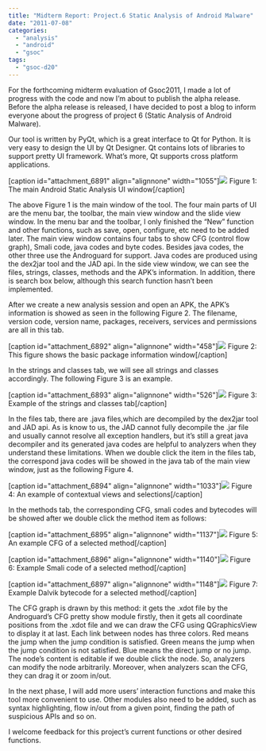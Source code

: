 ```yaml
---
title: "Midterm Report: Project.6 Static Analysis of Android Malware"
date: "2011-07-08"
categories: 
  - "analysis"
  - "android"
  - "gsoc"
tags: 
  - "gsoc-d20"
---
```


For the forthcoming midterm evaluation of Gsoc2011, I made a lot of progress with the code and now I’m about to publish the alpha release. Before the alpha release is released, I have decided to post a blog to inform everyone about the progress of project 6 (Static Analysis of Android Malware).

Our tool is written by PyQt, which is a great interface to Qt for Python. It is very easy to design the UI by Qt Designer. Qt contains lots of libraries to support pretty UI framework. What’s more, Qt supports cross platform applications.

\[caption id="attachment\_6891" align="alignnone" width="1055"\]![](images/drupal_image_727.jpg) Figure 1: The main Android Static Analysis UI window\[/caption\]

The above Figure 1 is the main window of the tool. The four main parts of UI are the menu bar, the toolbar, the main view window and the slide view window. In the menu bar and the toolbar, I only finished the “New” function and other functions, such as save, open, configure, etc need to be added later. The main view window contains four tabs to show CFG (control flow graph), Smali code, java codes and byte codes. Besides java codes, the other three use the Androguard for support. Java codes are produced using the dex2jar tool and the JAD api. In the side view window, we can see the files, strings, classes, methods and the APK’s information. In addition, there is search box below, although this search function hasn’t been implemented.

After we create a new analysis session and open an APK, the APK’s information is showed as seen in the following Figure 2. The filename, version code, version name, packages, receivers, services and permissions are all in this tab.

\[caption id="attachment\_6892" align="alignnone" width="458"\]![](images/drupal_image_728.jpg) Figure 2: This figure shows the basic package information window\[/caption\]

In the strings and classes tab, we will see all strings and classes accordingly. The following Figure 3 is an example.

\[caption id="attachment\_6893" align="alignnone" width="526"\]![](images/drupal_image_729.jpg) Figure 3: Example of the strings and classes tab\[/caption\]

In the files tab, there are .java files,which are decompiled by the dex2jar tool and JAD api. As is know to us, the JAD cannot fully decompile the .jar file and usually cannot resolve all exception handlers, but it’s still a great java decompiler and its generated java codes are helpful to analyzers when they understand these limitations. When we double click the item in the files tab, the correspond java codes will be showed in the java tab of the main view window, just as the following Figure 4.

\[caption id="attachment\_6894" align="alignnone" width="1033"\]![](images/drupal_image_730.jpg) Figure 4: An example of contextual views and selections\[/caption\]

In the methods tab, the corresponding CFG, smali codes and bytecodes will be showed after we double click the method item as follows:

\[caption id="attachment\_6895" align="alignnone" width="1137"\]![](images/drupal_image_731.jpg) Figure 5: An example CFG of a selected method\[/caption\]

\[caption id="attachment\_6896" align="alignnone" width="1140"\]![](images/drupal_image_732.jpg) Figure 6: Example Smali code of a selected method\[/caption\]

\[caption id="attachment\_6897" align="alignnone" width="1148"\]![](images/drupal_image_733.jpg) Figure 7: Example Dalvik bytecode for a selected method\[/caption\]

The CFG graph is drawn by this method: it gets the .xdot file by the Androguard’s CFG pretty show module firstly, then it gets all coordinate positions from the .xdot file and we can draw the CFG using QGraphicsView to display it at last. Each link between nodes has three colors. Red means the jump when the jump condition is satisfied. Green means the jump when the jump condition is not satisfied. Blue means the direct jump or no jump. The node’s content is editable if we double click the node. So, analyzers can modify the node arbitrarily. Moreover, when analyzers scan the CFG, they can drag it or zoom in/out.

In the next phase, I will add more users’ interaction functions and make this tool more convenient to use. Other modules also need to be added, such as syntax highlighting, flow in/out from a given point, finding the path of suspicious APIs and so on.

I welcome feedback for this project’s current functions or other desired functions.
